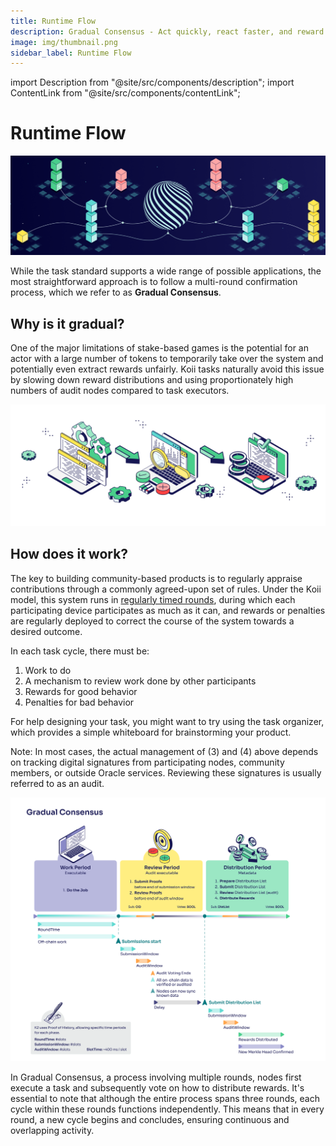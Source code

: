 ```yaml
---
title: Runtime Flow
description: Gradual Consensus - Act quickly, react faster, and reward slowly.
image: img/thumbnail.png
sidebar_label: Runtime Flow
---
```


import Description from "@site/src/components/description";
import ContentLink from "@site/src/components/contentLink";

# Runtime Flow

![banner](<./img/Gradual%20Consensus%20(1).png>)

<Description text="Gradual Consensus - Act quickly, react faster, and reward slowly." />

While the task standard supports a wide range of possible applications, the most straightforward approach is to follow a multi-round confirmation process, which we refer to as **Gradual Consensus**.

## **Why is it gradual?**

One of the major limitations of stake-based games is the potential for an actor with a large number of tokens to temporarily take over the system and potentially even extract rewards unfairly. Koii tasks naturally avoid this issue by slowing down reward distributions and using proportionately high numbers of audit nodes compared to task executors.

![img](./img/Runtime%20Flow%20copy.svg)

## **How does it work?**

The key to building community-based products is to regularly appraise contributions through a commonly agreed-upon set of rules. Under the Koii model, this system runs in [regularly timed rounds](#the-task-lifecycle), during which each participating device participates as much as it can, and rewards or penalties are regularly deployed to correct the course of the system towards a desired outcome.

In each task cycle, there must be:

1. Work to do
2. A mechanism to review work done by other participants
3. Rewards for good behavior
4. Penalties for bad behavior

For help designing your task, you might want to try using the task organizer, which provides a simple whiteboard for brainstorming your product.

<ContentLink
  title="Task Outline"
  link="https://www.figma.com/community/file/1220194939977550205"
  imageLink="https://static.figma.com/uploads/1a667ef53b7c4837049399d0593ffca39e0bec9e"
  description="Figma"
  bottomText="Copy this whiteboard to start brainstorming how your task will work."
/>

Note: In most cases, the actual management of (3) and (4) above depends on tracking digital signatures from participating nodes, community members, or outside Oracle services. Reviewing these signatures is usually referred to as an audit.

![banner](./img/Gradual%20Consensus.svg)

In Gradual Consensus, a process involving multiple rounds, nodes first execute a task and subsequently vote on how to distribute rewards. It's essential to note that although the entire process spans three rounds, each cycle within these rounds functions independently. This means that in every round, a new cycle begins and concludes, ensuring continuous and overlapping activity.
